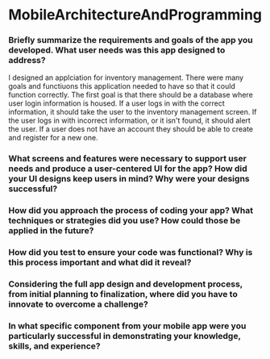 # MobileArchitectureAndProgramming

### Briefly summarize the requirements and goals of the app you developed. What user needs was this app designed to address?
I designed an applciation for inventory management. There were many goals and functiuons this application needed to have so that it could function correctly. The first goal is that there should be a database where user login information is housed. If a user logs in with the correct information, it should take the user to the inventory management screen. If the user logs in with incorrect information, or it isn't found, it should alert the user. If a user does not have an account they should be able to create and register for a new one. 

### What screens and features were necessary to support user needs and produce a user-centered UI for the app? How did your UI designs keep users in mind? Why were your designs successful?

### How did you approach the process of coding your app? What techniques or strategies did you use? How could those be applied in the future?
### How did you test to ensure your code was functional? Why is this process important and what did it reveal?

### Considering the full app design and development process, from initial planning to finalization, where did you have to innovate to overcome a challenge?

### In what specific component from your mobile app were you particularly successful in demonstrating your knowledge, skills, and experience?
